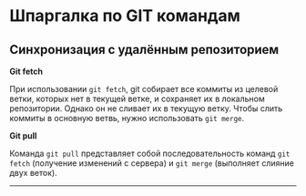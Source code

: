 # Шпаргалка по GIT командам

## Синхронизация с удалённым репозиторием

**Git fetch**

При использовании `git fetch`, git собирает все коммиты из целевой ветки, которых нет в текущей ветке, и сохраняет их в локальном репозитории. Однако он не сливает их в текущую ветку. Чтобы слить коммиты в основную ветвь, нужно использовать `git merge`.

**Git pull**

Команда `git pull` представляет собой последовательность команд `git fetch` (получение изменений с сервера) и `git merge` (выполняет слияние двух веток).

---
